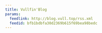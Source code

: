 ```yaml
---
title: Vullfin'Blog
params:
  feedlink: http://blog.vull.top/rss.xml
  feedid: bfb1bdbfa30d2369b615f69bea98bedc
---
```

